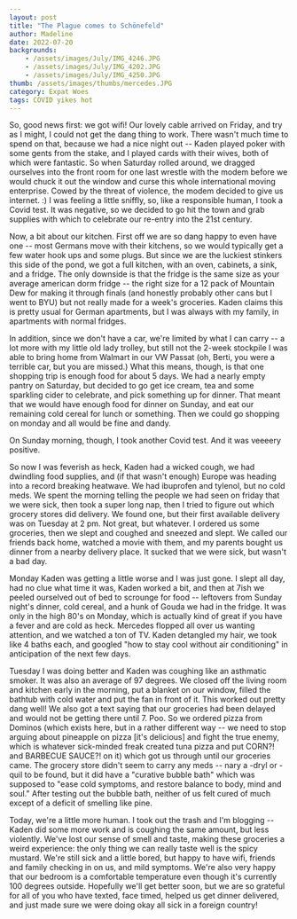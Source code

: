 ```yaml
---
layout: post
title: "The Plague comes to Schönefeld"
author: Madeline
date: 2022-07-20
backgrounds:
    - /assets/images/July/IMG_4246.JPG
    - /assets/images/July/IMG_4202.JPG
    - /assets/images/July/IMG_4250.JPG
thumb: /assets/images/thumbs/mercedes.JPG
category: Expat Woes 
tags: COVID yikes hot
---
```


So, good news first: we got wifi! Our lovely cable arrived on Friday, and try as I might, I could not get the dang thing to work. There wasn't much time to spend on that, because we had a nice night out -- Kaden played poker with some gents from the stake, and I played cards with their wives, both of which were fantastic. So when Saturday rolled around, we dragged ourselves into the front room for one last wrestle with the modem before we would chuck it out the window and curse this whole international moving enterprise. Cowed by the threat of violence, the modem decided to give us internet. :) I was feeling a little sniffly, so, like a responsible human, I took a Covid test. It was negative, so we decided to go hit the town and grab supplies with which to celebrate our re-entry into the 21st century. 

Now, a bit about our kitchen. First off we are so dang happy to even have one -- most Germans move with their kitchens, so we would typically get a few water hook ups and some plugs. But since we are the luckiest stinkers this side of the pond, we got a full kitchen, with an oven, cabinets, a sink, and a fridge. The only downside is that the fridge is the same size as your average american dorm fridge -- the right size for a 12 pack of Mountain Dew for making it through finals (and honestly probably other cans but I went to BYU) but not really made for a week's groceries. Kaden claims this is pretty usual for German apartments, but I was always with my family, in apartments with normal fridges. 

In addition, since we don't have a car, we're limited by what I can carry -- a lot more with my little old lady trolley, but still not the 2-week stockpile I was able to bring home from Walmart in our VW Passat (oh, Berti, you were a terrible car, but you are missed.) What this means, though, is that one shopping trip is enough food for about 5 days. We had a nearly empty pantry on Saturday, but decided to go get ice cream, tea and some sparkling cider to celebrate, and pick something up for dinner. That meant that we would have enough food for dinner on Sunday, and eat our remaining cold cereal for lunch or something. Then we could go shopping on monday and all would be fine and dandy. 

On Sunday morning, though, I took another Covid test. And it was veeeery positive. 

So now I was feverish as heck, Kaden had a wicked cough, we had dwindling food supplies, and (if that wasn't enough) Europe was heading into a record breaking heatwave. We had ibuprofen and tylenol, but no cold meds. We spent the morning telling the people we had seen on friday that we were sick, then took a super long nap, then I tried to figure out which grocery stores did delivery. We found one, but their first available delivery was on Tuesday at 2 pm. Not great, but whatever. I ordered us some groceries, then we slept and coughed and sneezed and slept. We called our friends back home, watched a movie with them, and my parents bought us dinner from a nearby delivery place. It sucked that we were sick, but wasn't a bad day. 

Monday Kaden was getting a little worse and I was just gone. I slept all day, had no clue what time it was, Kaden worked a bit, and then at 7ish we peeled ourselved out of bed to scrounge for food -- leftovers from Sunday night's dinner, cold cereal, and a hunk of Gouda we had in the fridge. It was only in the high 80's on Monday, which is actually kind of great if you have a fever and are cold as heck. Mercedes flopped all over us wanting attention, and we watched a ton of TV. Kaden detangled my hair, we took like 4 baths each, and googled "how to stay cool without air conditioning" in anticipation of the next few days. 

Tuesday I was doing better and Kaden was coughing like an asthmatic smoker. It was also an average of 97 degrees. We closed off the living room and kitchen early in the morning, put a blanket on our window, filled the bathtub with cold water and put the fan in front of it. This worked out pretty dang well! We also got a text saying that our groceries had been delayed and would not be getting there until 7. Poo. So we ordered pizza from Dominos (which exists here, but in a rather different way -- we need to stop arguing about pineapple on pizza \[it's delicious\] and fight the true enemy, which is whatever sick-minded freak created tuna pizza and put CORN?! and BARBECUE SAUCE?! on it) which got us through until our groceries came. The grocery store didn't seem to carry any meds -- nary a -dryl or -quil to be found, but it did have a "curative bubble bath" which was supposed to "ease cold symptoms, and restore balance to body, mind and soul." After testing out the bubble bath, neither of us felt cured of much except of a deficit of smelling like pine.

Today, we're a little more human. I took out the trash and I'm blogging -- Kaden did some more work and is coughing the same amount, but less violently. We've lost our sense of smell and taste, making these groceries a weird experience: the only thing we can really taste well is the spicy mustard. We're still sick and a little bored, but happy to have wifi, friends and family checking in on us, and mild symptoms. We're also very happy that our bedroom is a comfortable temperature even though it's currently 100 degrees outside. Hopefully we'll get better soon, but we are so grateful for all of you who have texted, face timed, helped us get dinner delivered, and just made sure we were doing okay all sick in a foreign country! 

